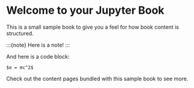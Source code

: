 # Welcome to your Jupyter Book

This is a small sample book to give you a feel for how book content is
structured.

:::{note}
Here is a note!
:::

And here is a code block:

```
$e = mc^2$
```

Check out the content pages bundled with this sample book to see more.
